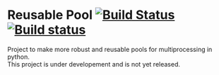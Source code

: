 # Reusable Pool  [![Build Status](https://travis-ci.org/tomMoral/Rpool.svg?branch=master)](https://travis-ci.org/tomMoral/Rpool) [![Build status](https://ci.appveyor.com/api/projects/status/7jwt6ys4axq4feoj/branch/master?svg=true)](https://ci.appveyor.com/project/tomMoral/rpool/branch/master)


Project to make more robust and reusable pools for multiprocessing in python.  
This project is under developement and is not yet released.

